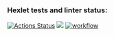 ### Hexlet tests and linter status:
[![Actions Status](https://github.com/dmitry-viktorovich/java-project-lvl1/workflows/hexlet-check/badge.svg)](https://github.com/dmitry-viktorovich/java-project-lvl1/actions)
<a href="https://codeclimate.com/github/codeclimate/codeclimate/maintainability"><img src="https://api.codeclimate.com/v1/badges/a99a88d28ad37a79dbf6/maintainability" /></a>
[![workflow](https://github.com/dmitry-viktorovich/java-project-lvl1/workflows/github-actions.yml/badge.svg)](https://github.com/dmitry-viktorovich/java-project-lvl1/actions)
